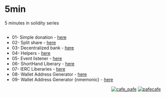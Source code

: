 # 5min
5 minutes in solidity series

##

- 01- Simple donation - [here](https://github.com/mosi-sol/5min/tree/main/01-simple-donation) 
- 02- Split share - [here](https://github.com/mosi-sol/5min/tree/main/02-Split-Share) 
- 03- Decentralized bank - [here](https://github.com/mosi-sol/5min/tree/main/03-decentralized-bank) 
- 04- Helpers - [here](https://github.com/mosi-sol/5min/tree/main/03-decentralized-bank) 
- 05- Event listener - [here](https://github.com/mosi-sol/5min/tree/main/05-Event-Listener) 
- 06- ShortHand Liberary - [here](https://github.com/mosi-sol/5min/tree/main/06-Shorthand) 
- 07- IERC Liberaries - [here](https://github.com/mosi-sol/5min/tree/main/07-IERC%20Lib) 
- 08- Wallet Address Generator - [here](https://github.com/mosi-sol/5min/tree/main/08-Wallet%20Address%20Generator) 
- 09- Wallet Address Generator {nmemonic} - [here](https://github.com/mosi-sol/5min/tree/main/09-Wallet%20Address%20Generator%20-%20nmemonic) 

<p align="right"> 
    <a href="https://github.com/mosi-sol/5min" target="blank">
    <img src="https://img.shields.io/badge/5%20min-series-blue?style=flat" alt="cafe_pafe" /></a> 
    <a href="https://github.com/mosi-sol/5min" target="blank">
    <img src="https://img.shields.io/github/license/mosi-sol/live-contracts" alt="pafecafe" /></a>                                  
</p>
